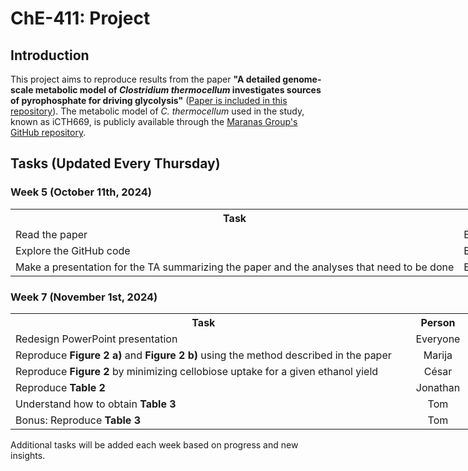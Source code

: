 <h1>ChE-411: Project</h1>

<h2>Introduction</h2>
<p>This project aims to reproduce results from the paper <strong>"A detailed genome-scale metabolic model of <em>Clostridium thermocellum</em> investigates sources of pyrophosphate for driving glycolysis"</strong> (<a href="Paper.pdf">Paper is included in this repository</a>). The metabolic model of <em>C. thermocellum</em> used in the study, known as iCTH669, is publicly available through the <a href="https://github.com/maranasgroup/iCTH669">Maranas Group's GitHub repository</a>.</p>

<h2>Tasks (Updated Every Thursday)</h2>

<div style="width: 200cm;">
  <h3>Week 5 (October 11th, 2024)</h3>

  <table style="width: 200cm;">
    <tr>
      <th style="width: 160cm%;">Task</th>
      <th style="width: 2cm%; text-align: center;">Person</th>
      <th style="width: 2cm%; text-align: center;">Status</th>
    </tr>
    <tr>
      <td>Read the paper</td>
      <td style="text-align: center;">Everyone</td>
      <td style="text-align: center;">[x]</td>
    </tr>
    <tr>
      <td>Explore the GitHub code</td>
      <td style="text-align: center;">Everyone</td>
      <td style="text-align: center;">[x]</td>
    </tr>
    <tr>
      <td>Make a presentation for the TA summarizing the paper and the analyses that need to be done</td>
      <td style="text-align: center;">Everyone</td>
      <td style="text-align: center;">[x]</td>
    </tr>
  </table>

  <h3>Week 7 (November 1st, 2024)</h3>

  <table style="width: 100%;">
    <tr>
      <th style="width: 70%;">Task</th>
      <th style="width: 15%; text-align: center;">Person</th>
      <th style="width: 15%; text-align: center;">Status</th>
    </tr>
    <tr>
      <td>Redesign PowerPoint presentation</td>
      <td style="text-align: center;">Everyone</td>
      <td style="text-align: center;">[x]</td>
    </tr>
    <tr>
      <td>Reproduce <b>Figure 2 a)</b> and <b>Figure 2 b)</b> using the method described in the paper</td>
      <td style="text-align: center;">Marija</td>
      <td style="text-align: center;">[ ]</td>
    </tr>
    <tr>
      <td>Reproduce <b>Figure 2</b> by minimizing cellobiose uptake for a given ethanol yield</td>
      <td style="text-align: center;">César</td>
      <td style="text-align: center;">[ ]</td>
    </tr>
    <tr>
      <td>Reproduce <b>Table 2</b></td>
      <td style="text-align: center;">Jonathan</td>
      <td style="text-align: center;">[x]</td>
    </tr>
    <tr>
      <td>Understand how to obtain <b>Table 3</b></td>
      <td style="text-align: center;">Tom</td>
      <td style="text-align: center;">[x]</td>
    </tr>
    <tr>
      <td>Bonus: Reproduce <b>Table 3</b></td>
      <td style="text-align: center;">Tom</td>
      <td style="text-align: center;">[ ]</td>
    </tr>
  </table>
</div>

<p>Additional tasks will be added each week based on progress and new insights.</p>
